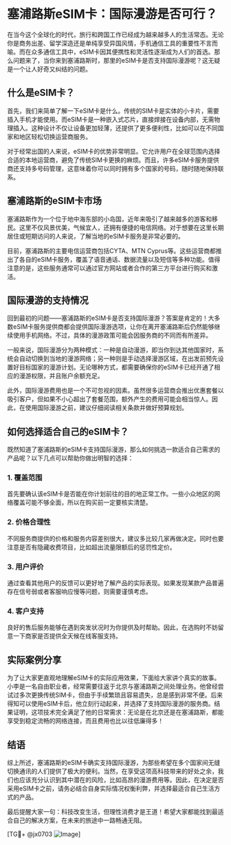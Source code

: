 # 塞浦路斯eSIM卡：国际漫游是否可行？

在当今这个全球化的时代，旅行和跨国工作已经成为越来越多人的生活常态。无论你是商务出差、留学深造还是单纯享受异国风情，手机通信工具的重要性不言而喻。而在众多通信工具中，eSIM卡因其便携性和灵活性逐渐成为人们的首选。那么问题来了，当你来到塞浦路斯时，那里的eSIM卡是否支持国际漫游呢？这无疑是一个让人好奇又纠结的问题。

## 什么是eSIM卡？

首先，我们来简单了解一下eSIM卡是什么。传统的SIM卡是实体的小卡片，需要插入手机才能使用。而eSIM卡是一种嵌入式芯片，直接焊接在设备内部，无需物理插入。这种设计不仅让设备更加轻薄，还提供了更多便利性，比如可以在不同国家和地区轻松切换运营商服务。

对于经常出国的人来说，eSIM卡的优势非常明显。它允许用户在全球范围内选择合适的本地运营商，避免了传统SIM卡更换的麻烦。而且，许多eSIM卡服务提供商还支持多号码管理，这意味着你可以同时拥有多个国家的号码，随时随地保持联系。

## 塞浦路斯的eSIM卡市场

塞浦路斯作为一个位于地中海东部的小岛国，近年来吸引了越来越多的游客和移民。这里不仅风景优美，气候宜人，还拥有便捷的电信网络。对于想要在这里长期居住或短期访问的人来说，了解当地的eSIM卡服务是非常必要的。

目前，塞浦路斯的主要电信运营商包括CYTA、MTN Cyprus等。这些运营商都推出了各自的eSIM卡服务，覆盖了语音通话、数据流量以及短信等多种功能。值得注意的是，这些服务通常可以通过官方网站或者合作的第三方平台进行购买和激活。

## 国际漫游的支持情况

回到最初的问题——塞浦路斯的eSIM卡是否支持国际漫游？答案是肯定的！大多数eSIM卡服务提供商都会提供国际漫游选项，让你在离开塞浦路斯后仍然能够继续使用手机网络。不过，具体的漫游政策可能会因服务商的不同而有所差异。

一般来说，国际漫游分为两种模式：一种是自动漫游，即当你到达其他国家时，系统会自动切换到当地的漫游网络；另一种则是手动选择漫游区域，在出发前预先设置好目标国家的漫游计划。无论哪种方式，都需要确保你的eSIM卡已经开通了相应的漫游权限，并且账户余额充足。

此外，国际漫游费用也是一个不可忽视的因素。虽然很多运营商会推出优惠套餐以吸引客户，但如果不小心超出了套餐范围，额外产生的费用可能会相当惊人。因此，在使用国际漫游之前，建议仔细阅读相关条款并做好预算规划。

## 如何选择适合自己的eSIM卡？

既然知道了塞浦路斯的eSIM卡支持国际漫游，那么如何挑选一款适合自己需求的产品呢？以下几点可以帮助你做出明智的选择：

### 1. 覆盖范围
首先要确认该eSIM卡是否能在你计划前往的目的地正常工作。一些小众地区的网络覆盖可能不够全面，所以在购买前一定要核实清楚。

### 2. 价格合理性
不同服务商提供的价格和服务内容差别很大，建议多比较几家再做决定。同时也要注意是否有隐藏收费项目，比如超出流量限额后的惩罚性定价。

### 3. 用户评价
通过查看其他用户的反馈可以更好地了解产品的实际表现。如果发现某款产品普遍存在信号弱或者客服响应慢等问题，则需要谨慎考虑。

### 4. 客户支持
良好的售后服务能够在遇到突发状况时为你提供及时帮助。因此，在选购时不妨留意一下商家是否提供全天候在线客服支持。

## 实际案例分享

为了让大家更直观地理解eSIM卡的实际应用效果，下面给大家讲个真实的故事。小李是一名自由职业者，经常需要往返于北京与塞浦路斯之间处理业务。他曾经尝试过多次更换传统SIM卡，但由于手续繁琐且容易遗失，总是感到非常不便。后来得知可以使用eSIM卡后，他立刻行动起来，并选择了支持国际漫游的服务商。结果证明，这项技术完全满足了他的日常需求：无论是在北京还是在塞浦路斯，都能享受到稳定流畅的网络连接，而且费用也比以往低廉得多！

## 结语

综上所述，塞浦路斯的eSIM卡确实支持国际漫游，为那些希望在多个国家间无缝切换通讯的人们提供了极大的便利。当然，在享受这项高科技带来的好处之余，我们也应该充分认识到其中潜在的风险，比如高昂的漫游费用等。因此，在决定是否采用eSIM卡之前，请务必结合自身实际情况权衡利弊，并选择最适合自己生活方式的产品。

最后提醒大家一句：科技改变生活，但理性消费才是王道！希望大家都能找到最适合自己的解决方案，在未来的旅途中一路畅通无阻。

[TG💪+ @jx0703 ![Image](https://github.com/user-attachments/assets/dbca1d08-cadb-493c-b0ec-ad6f7a83f270)]